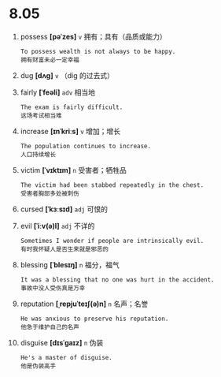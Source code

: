 # 8.05




1. possess **[pəˈzes]** `v` 拥有；具有（品质或能力）
    ```
    To possess wealth is not always to be happy.
    拥有财富未必一定幸福
    ```

2. dug **[dʌɡ]** `v` （dig 的过去式）

3. fairly **[ˈfeəli]** `adv` 相当地
    ```
    The exam is fairly difficult.
    这场考试相当难
    ```

4. increase **[ɪnˈkriːs]** `v` 增加；增长
    ```
    The population continues to increase.
    人口持续增长
    ```

5. victim **[ˈvɪktɪm]** `n` 受害者；牺牲品
    ```
    The victim had been stabbed repeatedly in the chest.
    受害者胸部多处被刺伤
    ```

6. cursed **[ˈkɜːsɪd]** `adj` 可恨的

7. evil **[ˈiːv(ə)l]** `adj` 不详的
    ```
    Sometimes I wonder if people are intrinsically evil.
    有时我怀疑人是否生来就是邪恶的
    ```

8. blessing **[ˈblesɪŋ]** `n` 福分，福气
    ```
    It was a blessing that no one was hurt in the accident.
    事故中没人受伤真是万幸
    ```

9. reputation **[ˌrepjuˈteɪʃ(ə)n]** `n` 名声；名誉
    ```
    He was anxious to preserve his reputation.
    他急于维护自己的名声
    ```

10. disguise **[dɪsˈɡaɪz]** `n` 伪装
    ```
    He's a master of disguise.
    他是伪装高手
    ```
